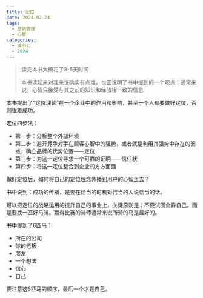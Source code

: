 ```yaml
---
title: 定位
date: 2024-02-24
tags:
  - 营销管理
  - 心智
categories:
  - 读书汇
  - 2024
---
```


> 读完本书大概花了3-5天时间
>
> 本书读起来对我来说确实有点难，也正说明了书中提到的一个观点：通常来说，心智只接受与其之前的知识和经验相一致的信息

本书提出了“定位理论”在一个企业中的作用和影响，甚至一个人都要做好定位，否则很难成功。

定位四步法：

- 第一步：分析整个外部环境
- 第二步：避开竞争对手在顾客心智中的强势，或者就是利用其强势中存在的弱点，确立品牌的优势位置——定位
- 第三步：为这一定位寻求一个可靠的证明——信任状
- 第四步：将这一定位整合到企业的方方面面

做好定位后，如何将自己的定位理念传播到用户的心智里去？

书中说到：成功的传播，是要在恰当的时机对恰当的人说恰当的话。

可以把定位的战略运用的提升自己的事业上，关键原则是：不要试图全靠自己，而是要找一匹好马骑。赢得比赛的骑师通常来说所骑的马是最好的。

书中提到了6匹马：

- 所在的公司
- 你的老板
- 朋友
- 一个想法
- 信心
- 自己

要注意这6匹马的顺序，最后一个才是自己。
